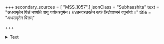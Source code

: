 +++
secondary_sources = [ "MSS_1057",]
jsonClass = "Subhaashita"
text = "अधरामृतेन पित्तं नश्यति वायुः पयोधरयुगेन।  \nअनवरतरतेन कफं त्रिदोषशमनं वपुर्नार्याः॥"
title = "अधरामृतेन पित्तम्"

+++

<details><summary>Text</summary>

अधरामृतेन पित्तं नश्यति वायुः पयोधरयुगेन।  
अनवरतरतेन कफं त्रिदोषशमनं वपुर्नार्याः॥
</details>
